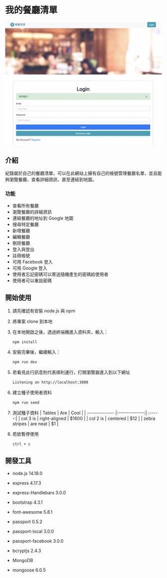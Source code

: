 # 我的餐廳清單

![Index page about Restaurant List](./public/images/layouts.png)

## 介紹

紀錄屬於自己的餐廳清單，可以在此網站上擁有自己的帳號管理餐廳名單，並且能夠瀏覽餐廳、查看詳細資訊、甚至連結到地圖。

### 功能

- 查看所有餐廳
- 瀏覽餐廳的詳細資訊
- 連結餐廳的地址到 Google 地圖
- 搜尋特定餐廳
- 新增餐廳
- 編輯餐廳
- 刪除餐廳
- 登入與登出
- 註冊帳號
- 可用 Facebook 登入
- 可用 Google 登入
- 使用者忘記密碼可以寄送隨機產生的密碼給使用者
- 使用者可以重設密碼

## 開始使用

1. 請先確認有安裝 node.js 與 npm
2. 將專案 clone 到本地
3. 在本地開啟之後，透過終端機進入資料夾，輸入：

   ```bash
   npm install
   ```

4. 安裝完畢後，繼續輸入：

   ```bash
   npm run dev
   ```

5. 若看見此行訊息則代表順利運行，打開瀏覽器進入到以下網址

   ```bash
   Listening on http://localhost:3000
   ```

6. 建立種子使用者資料
   ```bash
   npm run seed
   ```
8. 測試種子資料
| Tables        | Are           | Cool  |
| :------------- |:-------------:| :-----:|
| col 3 is      | right-aligned | $1600 |
| col 2 is      | centered      |   $12 |
| zebra stripes | are neat      |    $1 |
7. 若欲暫停使用

   ```bash
   ctrl + c
   ```

## 開發工具

- node.js 14.18.0
- express 4.17.3
- express-Handlebars 3.0.0
- bootstrap 4.3.1
- font-awesome 5.8.1
- passport 0.5.2
- passport-local 3.0.0
- passport-facebook 3.0.0
- bcryptjs 2.4.3

- MongoDB
- mongoose 6.0.5